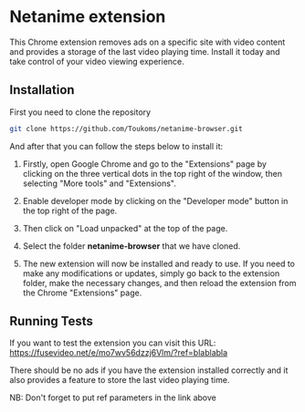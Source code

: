 # Netanime extension

This Chrome extension removes ads on a specific site with video content and provides a storage of the last video playing time.
Install it today and take control of your video viewing experience.

## Installation

First you need to clone the repository
```bash
git clone https://github.com/Toukoms/netanime-browser.git
```

And after that you can follow the steps below to install it:

1. Firstly, open Google Chrome and go to the "Extensions" page by clicking on the three vertical dots in the top right of the window, then selecting "More tools" and "Extensions".

2. Enable developer mode by clicking on the "Developer mode" button in the top right of the page.

3. Then click on "Load unpacked" at the top of the page.

4. Select the folder **netanime-browser** that we have cloned.

5. The new extension will now be installed and ready to use. If you need to make any modifications or updates, simply go back to the extension folder, make the necessary changes, and then reload the extension from the Chrome "Extensions" page.

## Running Tests

If you want to test the extension you can visit this URL: https://fusevideo.net/e/mo7wv56dzzj6Vlm/?ref=blablabla

There should be no ads if you have the extension installed correctly and it also provides a feature to store the last video playing time.

NB: Don't forget to put ref parameters in the link above